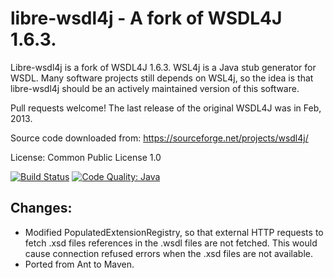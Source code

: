 # libre-wsdl4j - A fork of WSDL4J 1.6.3.

Libre-wsdl4j is a fork of WSDL4J 1.6.3. WSL4j is a Java stub generator for WSDL. Many software projects still depends on WSL4j, so the idea is that libre-wsdl4j should be an actively maintained version of this software.

Pull requests welcome! The last release of the original WSDL4J was in Feb, 2013.

Source code downloaded from:  https://sourceforge.net/projects/wsdl4j/

License: Common Public License 1.0 

 [![Build Status](https://travis-ci.org/librewsdl4j/libre-wsdl4j.svg?branch=master)](https://travis-ci.org/librewsdl4j/libre-wsdl4j)
 [![Code Quality: Java](https://img.shields.io/lgtm/grade/java/g/librewsdl4j/libre-wsdl4j.svg?logo=lgtm&logoWidth=18)](https://lgtm.com/projects/g/librewsdl4j/libre-wsdl4j/)
 

## Changes:
* Modified PopulatedExtensionRegistry, so that external HTTP requests 
to fetch .xsd files references in the .wsdl files are not fetched. 
This would cause connection refused errors when the .xsd files are not
available.
* Ported from Ant to Maven.


